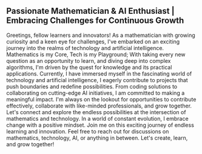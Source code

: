 ## Passionate Mathematician & AI Enthusiast | Embracing Challenges for Continuous Growth

Greetings, fellow learners and innovators!  As a mathematician with growing curiosity and a keen eye for challenges, I've embarked on an exciting journey into the realms of technology and artificial intelligence. 
Mathematics is my Core, Tech is my Playground; With taking every new question as an opportunity to learn, and diving deep into complex algorithms, I'm driven by the quest for knowledge and its practical applications.
Currently, I have immersed myself in the fascinating world of technology and artificial intelligence, I eagerly contribute to projects that push boundaries and redefine possibilities. From coding solutions to collaborating on cutting-edge AI initiatives, I am committed to making a meaningful impact. I'm always on the lookout for opportunities to contribute effectively, collaborate with like-minded professionals, and grow together. Let's connect and explore the endless possibilities at the intersection of mathematics and technology.
In a world of constant evolution, I embrace change with a positive mindset. Join me on this exciting journey of endless learning and innovation. Feel free to reach out for discussions on mathematics, technology, AI, or anything in between. Let's create, learn, and grow together!



<!---
Hafsa-Shahid/Hafsa-Shahid is a ✨ special ✨ repository because its `README.md` (this file) appears on your GitHub profile.
You can click the Preview link to take a look at your changes.
--->
